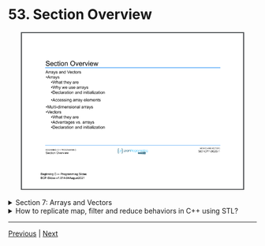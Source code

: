 # 53. Section Overview

<p align="center" >
    <img src="../images/53_Section-Overview.png" width="90%" > 

</p> 

<details>
  <summary> Section 7: Arrays and Vectors </summary>

  -   using `g++`
  ```
  g++ -Wall -std=c++14 main.cpp  
  ```

  - [Codebase: 53. Section Overview](../codebase/S7_Arrays-and-Vectors/)

</details>

<details>
  <summary> How to replicate map, filter and reduce behaviors in C++ using STL? </summary>

  - [How to replicate map, filter and reduce behaviors in C++ using STL?](../codebase/S7_Arrays-and-Vectors/How-to-replicate-map-filter-and-reduce-behaviors-in-Cpp-using-STL.md)

  -   using `g++`
  ```
  g++ -Wall -std=c++14 main.cpp  
  ```

  - [Codebase: Section 7: Arrays and Vectors - Map](../codebase/S7_Arrays-and-Vectors/Map)
  - [Codebase: Section 7: Arrays and Vectors - Filter](../codebase/S7_Arrays-and-Vectors/Filter)
  - [Codebase: Section 7: Arrays and Vectors - Reduce](../codebase/S7_Arrays-and-Vectors/Reduce)

</details>


---

[Previous](./52_Section-Challenge-Solution.md) | [Next](./54_What-is-an-Array%3F.md)